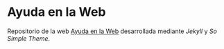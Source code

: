 # Ayuda en la Web
Repositorio de la web [Ayuda en la Web][AYW] desarrollada mediante *Jekyll* y *So Simple Theme*.

[AYW]: https://www.ayudaenlaweb.com
